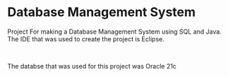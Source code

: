 # Database Management System

Project For making a Database Management System using SQL and Java.
The IDE that was used to create the project is Eclipse.

</br>

The databse that was used for this project was Oracle 21c
